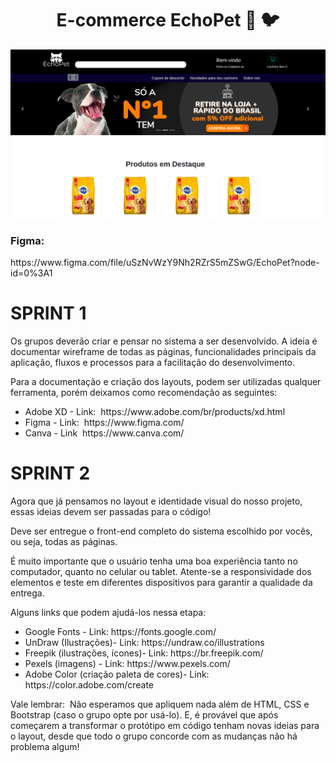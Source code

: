 <h1 align="center"> E-commerce EchoPet 🦁 🐦 </h1>


<img src="index.png">

<h3> Figma: </h3> 
<p>https://www.figma.com/file/uSzNvWzY9Nh2RZrS5mZSwG/EchoPet?node-id=0%3A1 </p>



<h1> SPRINT 1 </h1>
<p> Os grupos deverão criar e pensar no sistema a ser desenvolvido. A ideia é documentar
wireframe de todas as páginas, funcionalidades principais da aplicação, fluxos e processos
para a facilitação do desenvolvimento.</p>



<p> Para a documentação e criação dos layouts, podem ser utilizadas qualquer ferramenta,
porém deixamos como recomendação as seguintes: </p>


<ul> 
    <li> Adobe XD - Link: ​ https://www.adobe.com/br/products/xd.html  </li>
    <li> Figma - Link: ​ https://www.figma.com/  </li>
    <li> Canva - Link ​ https://www.canva.com/   </li>

</ul>




<h1> SPRINT 2 </h1>
<p> Agora que já pensamos no layout e identidade visual do nosso
projeto, essas ideias devem ser passadas para o código! </p>

<p> Deve ser entregue o front-end completo do sistema escolhido por
vocês, ou seja, todas as páginas. </p>

<p> É muito importante que o usuário tenha uma boa experiência tanto
    no computador, quanto no celular ou tablet. Atente-se a
    responsividade dos elementos e teste em diferentes dispositivos
    para garantir a qualidade da entrega. </p>



<p> Alguns links que podem ajudá-los nessa etapa: </p>



<ul>
    <li> Google Fonts - Link: https://fonts.google.com/ </li>
    <li> UnDraw (Ilustrações)- Link: https://undraw.co/illustrations  </li>
    <li> Freepik (ilustrações, ícones)- Link: https://br.freepik.com/  </li>
    <li>  Pexels (imagens) - Link: ​https://www.pexels.com/</li>
    <li> Adobe Color (criação paleta de cores)- Link: ​https://color.adobe.com/create </li>
</ul>


<p> Vale lembrar: ​ Não esperamos que apliquem nada além de HTML, CSS e
Bootstrap (caso o grupo opte por usá-lo). E, é provável que após
começarem a transformar o protótipo em código tenham novas ideias
para o layout, desde que todo o grupo concorde com as mudanças não há
problema algum! </p>


